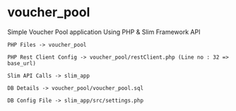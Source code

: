 # voucher_pool
Simple Voucher Pool application Using PHP &amp; Slim Framework API

	PHP Files -> voucher_pool
	
	PHP Rest Client Config -> voucher_pool/restClient.php (Line no : 32 => base_url)
		
	Slim API Calls -> slim_app
	
	DB Details -> voucher_pool/voucher_pool.sql
	
	DB Config File -> slim_app/src/settings.php
